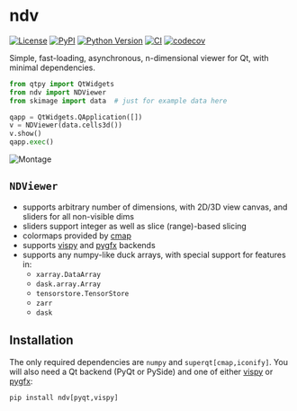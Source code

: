# ndv

[![License](https://img.shields.io/pypi/l/ndv.svg?color=green)](https://github.com/tlambert03/ndv/raw/main/LICENSE)
[![PyPI](https://img.shields.io/pypi/v/ndv.svg?color=green)](https://pypi.org/project/ndv)
[![Python Version](https://img.shields.io/pypi/pyversions/ndv.svg?color=green)](https://python.org)
[![CI](https://github.com/tlambert03/ndv/actions/workflows/ci.yml/badge.svg)](https://github.com/tlambert03/ndv/actions/workflows/ci.yml)
[![codecov](https://codecov.io/gh/tlambert03/ndv/branch/main/graph/badge.svg)](https://codecov.io/gh/tlambert03/ndv)

Simple, fast-loading, asynchronous, n-dimensional viewer for Qt, with minimal dependencies.

```python
from qtpy import QtWidgets
from ndv import NDViewer
from skimage import data  # just for example data here

qapp = QtWidgets.QApplication([])
v = NDViewer(data.cells3d())
v.show()
qapp.exec()
```

![Montage](https://github.com/tlambert03/ndv/assets/1609449/712861f7-ddcb-4ecd-9a4c-ba5f0cc1ee2c)

## `NDViewer`

- supports arbitrary number of dimensions, with 2D/3D view canvas, and sliders for all non-visible dims
- sliders support integer as well as slice (range)-based slicing
- colormaps provided by [cmap](https://github.com/tlambert03/cmap)
- supports [vispy](https://github.com/vispy/vispy) and [pygfx](https://github.com/pygfx/pygfx) backends
- supports any numpy-like duck arrays, with special support for features in:
  - `xarray.DataArray`
  - `dask.array.Array`
  - `tensorstore.TensorStore`
  - `zarr`
  - `dask`

## Installation

The only required dependencies are `numpy` and `superqt[cmap,iconify]`.
You will also need a Qt backend (PyQt or PySide) and one of either
[vispy](https://github.com/vispy/vispy) or [pygfx](https://github.com/pygfx/pygfx):

```python
pip install ndv[pyqt,vispy]
```
